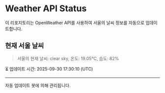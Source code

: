 
# Weather API Status

이 리포지토리는 OpenWeather API를 사용하여 서울의 날씨 정보를 자동으로 업데이트합니다.

## 현재 서울 날씨
> 서울의 현재 날씨: clear sky, 온도: 19.05°C, 습도: 82%

⏳ 업데이트 시간: 2025-09-30 17:30:10 (UTC)

---
자동 업데이트 봇에 의해 관리됩니다.

